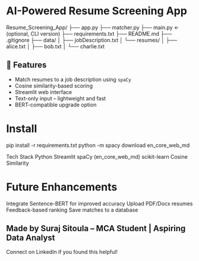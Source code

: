 # AI-Powered Resume Screening App

Resume_Screening_App/
├── app.py
├── matcher.py
├── main.py                    ← (optional, CLI version)
├── requirements.txt
├── README.md
├── .gitignore
├── data/
│   ├── jobDescription.txt
│   └── resumes/
│       ├── alice.txt
│       ├── bob.txt
│       └── charlie.txt


## 📌 Features

- Match resumes to a job description using `spaCy`
- Cosine similarity-based scoring
- Streamlit web interface
- Text-only input – lightweight and fast
- BERT-compatible upgrade option

# Install
pip install -r requirements.txt
python -m spacy download en_core_web_md

Tech Stack
Python
Streamlit
spaCy (en_core_web_md)
scikit-learn
Cosine Similarity

# Future Enhancements
Integrate Sentence-BERT for improved accuracy
Upload PDF/Docx resumes
Feedback-based ranking
Save matches to a database

## Made by Suraj Sitoula – MCA Student | Aspiring Data Analyst
Connect on LinkedIn if you found this helpful!

